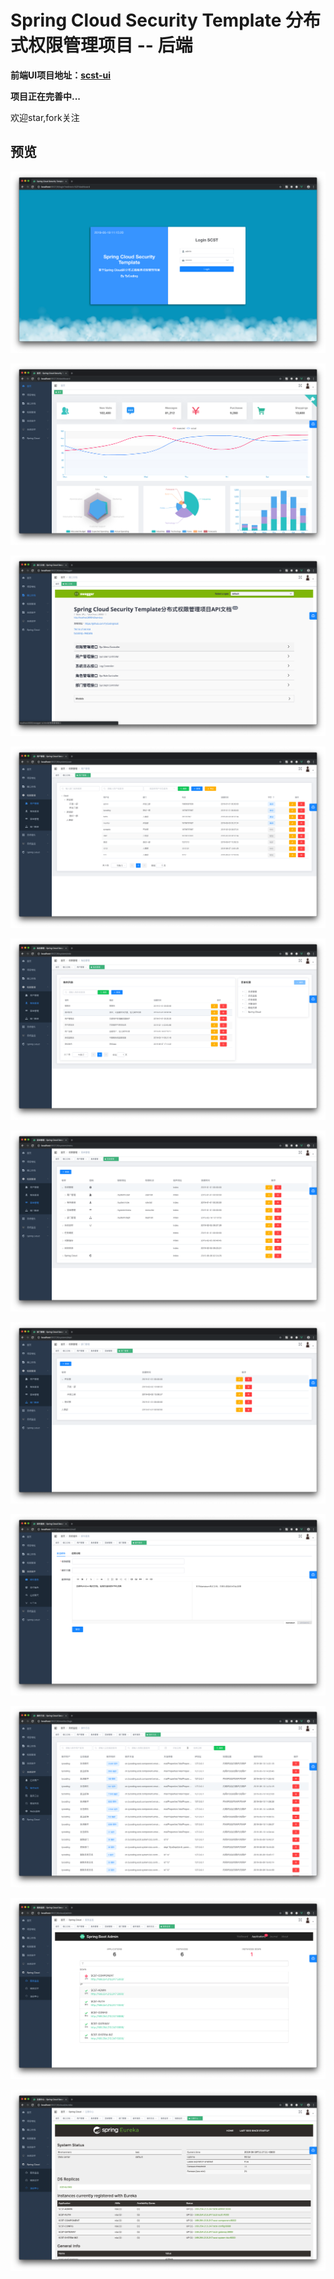 # Spring Cloud Security Template 分布式权限管理项目 -- 后端

**前端UI项目地址：[scst-ui](https://github.com/TyCoding/scst-ui)**

**项目正在完善中...**

欢迎star,fork关注

## 预览

![](doc/20190619111520.png)

![](doc/20190619111540.png)

![](doc/20190619111558.png)

![](doc/20190619111606.png)

![](doc/20190619111611.png)

![](doc/20190619111623.png)

![](doc/20190619111631.png)

![](doc/20190619111641.png)

![](doc/20190619111654.png)

![](doc/20190619111706.png)

![](doc/20190619111716.png)
